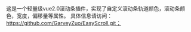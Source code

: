 这是一个轻量级vue2.0滚动条插件，实现了自定义滚动条轨道颜色，滚动条颜色，宽度，偏移量等属性。
具体信息请访问：https://github.com/GarveyZuo/EasyScroll.git；